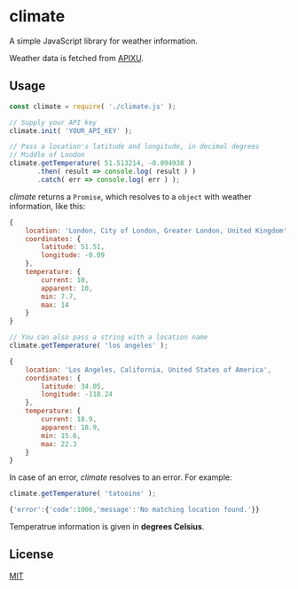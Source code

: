 # climate
A simple JavaScript library for weather information.

Weather data is fetched from [APIXU](https://www.apixu.com/).

## Usage

```javascript
const climate = require( './climate.js' );

// Supply your API key
climate.init( 'YOUR_API_KEY' );

// Pass a location's latitude and longitude, in decimal degrees
// Middle of London
climate.getTemperature( 51.513214, -0.094938 )
       .then( result => console.log( result ) )
       .catch( err => console.log( err ) );
```

*climate* returns a ```Promise```, which resolves to a ```object``` with weather information, like this:

```javascript
{
    location: 'London, City of London, Greater London, United Kingdom',
    coordinates: {
        latitude: 51.51,
        longitude: -0.09
    },
    temperature: {
        current: 10,
        apparent: 10,
        min: 7.7,
        max: 14
    }
}
```

```javascript
// You can also pass a string with a location name
climate.getTemperature( 'los angeles' );
```
```javascript
{
    location: 'Los Angeles, California, United States of America',
    coordinates: {
        latitude: 34.05,
        longitude: -118.24
    },
    temperature: {
        current: 18.9,
        apparent: 18.9,
        min: 15.6,
        max: 22.3
    }
}
```

In case of an error, *climate* resolves to an error. For example:

```javascript
climate.getTemperature( 'tatooine' );
```
```javascript
{'error':{'code':1006,'message':'No matching location found.'}}
```

Temperatrue information is given in **degrees Celsius**.

## License

[MIT](LICENSE)
